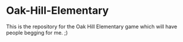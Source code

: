 Oak-Hill-Elementary
===================

This is the repository for the Oak Hill Elementary game which will have people begging for me. ;)
